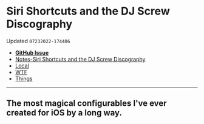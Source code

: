 # Siri Shortcuts and the DJ Screw Discography
Updated `07232022-174406`

- [**GitHub Issue**](https://github.com/extratone/bilge/issues/349)
- [Notes-Siri Shortcuts and the DJ Screw Discography](drafts://open?uuid=5F877C6E-5B05-4FB6-AC15-C8A79C022DB1)
- [Local](drafts://open?uuid=610294A9-B6B2-4A07-9670-2B1D6F56AC7C)
- [WTF](https://davidblue.wtf/drafts/610294A9-B6B2-4A07-9670-2B1D6F56AC7C.html)
- [Things](things:///show?id=Q315nh3B9rnBy6iXsNcJvT)

---

## The most magical configurables I've ever created for iOS by a long way.

<!--more-->



<!--comment-->